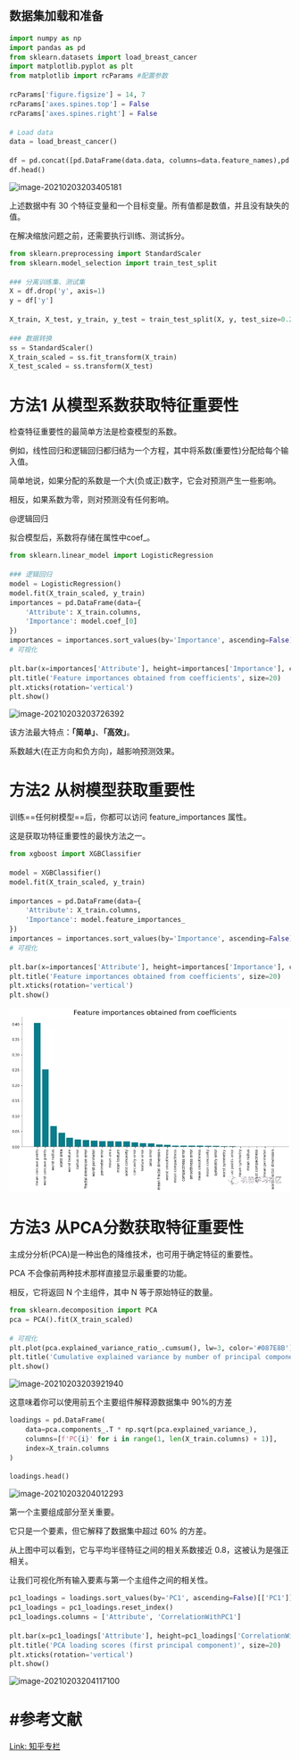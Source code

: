 ## 数据集加载和准备

```python
import numpy as np
import pandas as pd
from sklearn.datasets import load_breast_cancer
import matplotlib.pyplot as plt
from matplotlib import rcParams	#配置参数

rcParams['figure.figsize'] = 14, 7
rcParams['axes.spines.top'] = False
rcParams['axes.spines.right'] = False

# Load data
data = load_breast_cancer()

df = pd.concat([pd.DataFrame(data.data, columns=data.feature_names),pd.DataFrame(data.target, columns=['y'])], axis=1)
df.head()
```

![image-20210203203405181](https://cdn.jsdelivr.net/gh/DaiDuncan/PicUploader/img/20210203203405.png)

上述数据中有 30 个特征变量和一个目标变量。所有值都是数值，并且没有缺失的值。

在解决缩放问题之前，还需要执行训练、测试拆分。

```python
from sklearn.preprocessing import StandardScaler
from sklearn.model_selection import train_test_split

### 分离训练集、测试集
X = df.drop('y', axis=1)	
y = df['y']

X_train, X_test, y_train, y_test = train_test_split(X, y, test_size=0.25, random_state=42)

### 数据转换
ss = StandardScaler()
X_train_scaled = ss.fit_transform(X_train)
X_test_scaled = ss.transform(X_test)
```



# 方法1 从模型系数获取特征重要性

检查特征重要性的最简单方法是检查模型的系数。



例如，线性回归和逻辑回归都归结为一个方程，其中将系数(重要性)分配给每个输入值。

简单地说，如果分配的系数是一个大(负或正)数字，它会对预测产生一些影响。

相反，如果系数为零，则对预测没有任何影响。



@逻辑回归

拟合模型后，系数将存储在属性中coef_。

```python
from sklearn.linear_model import LogisticRegression

### 逻辑回归
model = LogisticRegression()
model.fit(X_train_scaled, y_train)
importances = pd.DataFrame(data={
    'Attribute': X_train.columns,
    'Importance': model.coef_[0]
})
importances = importances.sort_values(by='Importance', ascending=False)
# 可视化

plt.bar(x=importances['Attribute'], height=importances['Importance'], color='#087E8B')
plt.title('Feature importances obtained from coefficients', size=20)
plt.xticks(rotation='vertical')
plt.show()
```

![image-20210203203726392](https://cdn.jsdelivr.net/gh/DaiDuncan/PicUploader/img/20210203203726.png)

该方法最大特点：**「简单」**、**「高效」**。

系数越大(在正方向和负方向)，越影响预测效果。





# 方法2 从树模型获取重要性

训练==任何树模型==后，你都可以访问 feature_importances 属性。

这是获取功特征重要性的最快方法之一。

```python
from xgboost import XGBClassifier

model = XGBClassifier()
model.fit(X_train_scaled, y_train)

importances = pd.DataFrame(data={
    'Attribute': X_train.columns,
    'Importance': model.feature_importances_
})
importances = importances.sort_values(by='Importance', ascending=False)
# 可视化

plt.bar(x=importances['Attribute'], height=importances['Importance'], color='#087E8B')
plt.title('Feature importances obtained from coefficients', size=20)
plt.xticks(rotation='vertical')
plt.show()
```

![图片](https://raw.githubusercontent.com/DaiDuncan/PicUploader/main/img2/20210320084039.webp)



# 方法3 从PCA分数获取特征重要性

主成分分析(PCA)是一种出色的降维技术，也可用于确定特征的重要性。



PCA 不会像前两种技术那样直接显示最重要的功能。

相反，它将返回 N 个主组件，其中 N 等于原始特征的数量。

```python
from sklearn.decomposition import PCA
pca = PCA().fit(X_train_scaled)

# 可视化
plt.plot(pca.explained_variance_ratio_.cumsum(), lw=3, color='#087E8B')
plt.title('Cumulative explained variance by number of principal components', size=20)
plt.show()
```

![image-20210203203921940](https://cdn.jsdelivr.net/gh/DaiDuncan/PicUploader/img/20210203203922.png)

这意味着你可以使用前五个主要组件解释源数据集中 90%的方差

```python
loadings = pd.DataFrame(
    data=pca.components_.T * np.sqrt(pca.explained_variance_), 
    columns=[f'PC{i}' for i in range(1, len(X_train.columns) + 1)],
    index=X_train.columns
)

loadings.head()
```

![image-20210203204012293](https://cdn.jsdelivr.net/gh/DaiDuncan/PicUploader/img/20210203204012.png)

第一个主要组成部分至关重要。

它只是一个要素，但它解释了数据集中超过 60% 的方差。

从上图中可以看到，它与平均半径特征之间的相关系数接近 0.8，这被认为是强正相关。





让我们可视化所有输入要素与第一个主组件之间的相关性。

```python
pc1_loadings = loadings.sort_values(by='PC1', ascending=False)[['PC1']]
pc1_loadings = pc1_loadings.reset_index()
pc1_loadings.columns = ['Attribute', 'CorrelationWithPC1']

plt.bar(x=pc1_loadings['Attribute'], height=pc1_loadings['CorrelationWithPC1'], color='#087E8B')
plt.title('PCA loading scores (first principal component)', size=20)
plt.xticks(rotation='vertical')
plt.show()
```

![image-20210203204117100](https://cdn.jsdelivr.net/gh/DaiDuncan/PicUploader/img/20210203204117.png)



# #参考文献

[Link: 知乎专栏](https://zhuanlan.zhihu.com/p/344944970)